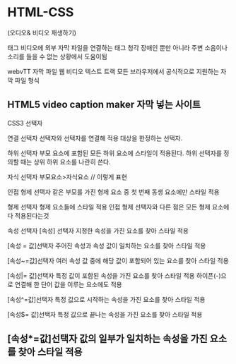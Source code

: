# HTML-CSS
(오디오& 비디오 재생하기)

<track>태그
비디오에 외부 자막 파일을 연결하는 태그
청각 장애인 뿐만 아니라 주변 소음이나 소리를 들을 수 없는 상황에서 도움이됨

webvTT 자막 파일
웹 비디오 텍스트 트랙
모든 브라우저에서 공식적으로 지원하는 자막 파일 형식

HTML5 video caption maker
자막 넣는 사이트
-----------------------------------------------------------------------
CSS3 선택자

연결 선택자
선택자와 선택자를 연결해 적용 대상을 한정하는 선택자.

하위 선택자
부모 요소에 포함된 모든 하위 요소에 스타일이 적용된다.
하위 선택자를 정의할 때는 상위 하위 요소를 나란히 쓴다.

자식 선택자
부모요소>자식요소 // 이렇게 표현

인접 형제 선택자
같은 부모를 가진 형제 요소 중 첫 번째 동생 요소에만 스타일 적용

형제 선택자
형제 요소들에 스타일 적용
인접 형제 선택자와 다른 점은 모든 형제 요소에 다 적용된다는것

속성 선택자
[속성] 선택자
지정한 속성을 가진 요소를 찾아 스타일 적용

[속성 = 값]선택자
주어진 속성과 속성 값이 일치하는 요소를 찾아 스타일 적용

[속성~=값]선택자
여러 속성 값 중에 해당 값이 포함되어 있는 요소를 찾아 스타일 적용

[속성|= 값]선택자
특정 값이 포함된 속성을 가진 요소를 찾아 스타일 적용
하이픈(-)으로 연결해 한 단어 값을 이루는 요소에도 적용

[속성^=값]선택자
특정 값으로 시작하는 속성을 가진 요소를 찾아 스타일 적용

[속성$= 값]선택자
특정 값으로 끝나는 속성을 가진 요소를 찾아 스타일 적용

[속성*=값]선택자
값의 일부가 일치하는 속성을 가진 요소를 찾아 스타일 적용
------------------------------------------------------------------------

